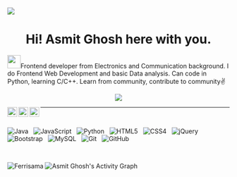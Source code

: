 # 
<img src="C:\Users\asmit\OneDrive\Desktop\OnlCourses\VSFiles\IMG\My project.png">
<h1 align="center">Hi! Asmit Ghosh here with you. </h1>
<p><img src="https://raw.githubusercontent.com/iampavangandhi/iampavangandhi/master/gifs/Hi.gif" width="30px">Frontend developer from Electronics and Communication background. I do Frontend Web Development and basic Data analysis. Can code in Python, learning C/C++. Learn from community, contribute to community✌️</p>
<p align="center">
  <a href="https://github.com/DenverCoder1/readme-typing-svg"><img src="https://readme-typing-svg.herokuapp.com?font=Grape+Nuts&size=23&color=F7E615&center=true&lines=Frontend+Web+Developer;Electronics+and+Communication;Kopi+Java+with+Monty+Python;HIMYM+and+Modern+Family)](https://git.io/typing-svg)"></a>
</p>
<a href="mailto:asmitghosh3@gmail.com">
  <img align="left" alt="Gmail" width="22px" src="https://img.icons8.com/color/48/000000/gmail-new.png" />
</a>
<a href="https://twitter.com/n_aficionado">
  <img align="left" alt="Asmit Ghosh | Twitter" width="22px" src="https://img.icons8.com/color/48/000000/twitter--v1.png" />
</a>
<a href="https://www.linkedin.com/in/asmit-ghosh-444600223/">
  <img align="left" alt="Asmit Ghosh | LinkedIN" width="22px" src="https://raw.githubusercontent.com/peterthehan/peterthehan/master/assets/linkedin.svg" />
</a>
<hr/>


<br>

<p> 
 

![Java](https://img.shields.io/badge/-Java-black?logo=java&style=social)&nbsp;&nbsp;
![JavaScript](https://img.shields.io/badge/-JavaScript-black?logo=javascript&style=social)&nbsp;&nbsp;
![Python](https://img.shields.io/badge/-Python-black?logo=Python&style=social)&nbsp;&nbsp;
![HTML5](https://img.shields.io/badge/-HTML5-black?logo=html5&style=social)&nbsp;&nbsp;
![CSS4](https://img.shields.io/badge/-CSS3-black?logo=css3&style=social)&nbsp;&nbsp;
![jQuery](https://img.shields.io/badge/-jQuery-black?logo=jquery&style=social)&nbsp;&nbsp;
![Bootstrap](https://img.shields.io/badge/-Bootstrap-black?logo=bootstrap&style=social)&nbsp;&nbsp;
![MySQL](https://img.shields.io/badge/-MySQL-black?logo=mysql&style=social)&nbsp;&nbsp;
![Git](https://img.shields.io/badge/-Git-black?logo=git&style=social)&nbsp;&nbsp;
![GitHub](https://img.shields.io/badge/-GitHub-black?logo=github&style=social)&nbsp;&nbsp;
</p>

<br>
<p>
    <img src="https://github-readme-streak-stats.herokuapp.com?user=Ferrisama&theme=merko&hide_border=true&date_format=%5BY%20%5DM%20j" alt="Ferrisama"  />
  
  <img alt="Asmit Ghosh's Activity Graph" src="https://github-readme-stats.vercel.app/api?username=Ferrisama&count_private=true&show_icons=true&include_all_commits=true" />
</p>

<p align="center">
    
</p>

